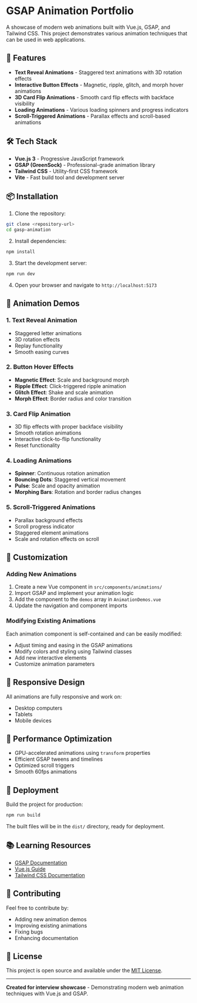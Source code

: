 # GSAP Animation Portfolio

A showcase of modern web animations built with Vue.js, GSAP, and Tailwind CSS. This project demonstrates various animation techniques that can be used in web applications.

## 🚀 Features

- **Text Reveal Animations** - Staggered text animations with 3D rotation effects
- **Interactive Button Effects** - Magnetic, ripple, glitch, and morph hover animations
- **3D Card Flip Animations** - Smooth card flip effects with backface visibility
- **Loading Animations** - Various loading spinners and progress indicators
- **Scroll-Triggered Animations** - Parallax effects and scroll-based animations

## 🛠️ Tech Stack

- **Vue.js 3** - Progressive JavaScript framework
- **GSAP (GreenSock)** - Professional-grade animation library
- **Tailwind CSS** - Utility-first CSS framework
- **Vite** - Fast build tool and development server

## 📦 Installation

1. Clone the repository:
```bash
git clone <repository-url>
cd gasp-animation
```

2. Install dependencies:
```bash
npm install
```

3. Start the development server:
```bash
npm run dev
```

4. Open your browser and navigate to `http://localhost:5173`

## 🎨 Animation Demos

### 1. Text Reveal Animation
- Staggered letter animations
- 3D rotation effects
- Replay functionality
- Smooth easing curves

### 2. Button Hover Effects
- **Magnetic Effect**: Scale and background morph
- **Ripple Effect**: Click-triggered ripple animation
- **Glitch Effect**: Shake and scale animation
- **Morph Effect**: Border radius and color transition

### 3. Card Flip Animation
- 3D flip effects with proper backface visibility
- Smooth rotation animations
- Interactive click-to-flip functionality
- Reset functionality

### 4. Loading Animations
- **Spinner**: Continuous rotation animation
- **Bouncing Dots**: Staggered vertical movement
- **Pulse**: Scale and opacity animation
- **Morphing Bars**: Rotation and border radius changes

### 5. Scroll-Triggered Animations
- Parallax background effects
- Scroll progress indicator
- Staggered element animations
- Scale and rotation effects on scroll

## 🔧 Customization

### Adding New Animations

1. Create a new Vue component in `src/components/animations/`
2. Import GSAP and implement your animation logic
3. Add the component to the `demos` array in `AnimationDemos.vue`
4. Update the navigation and component imports

### Modifying Existing Animations

Each animation component is self-contained and can be easily modified:
- Adjust timing and easing in the GSAP animations
- Modify colors and styling using Tailwind classes
- Add new interactive elements
- Customize animation parameters

## 📱 Responsive Design

All animations are fully responsive and work on:
- Desktop computers
- Tablets
- Mobile devices

## 🎯 Performance Optimization

- GPU-accelerated animations using `transform` properties
- Efficient GSAP tweens and timelines
- Optimized scroll triggers
- Smooth 60fps animations

## 🚀 Deployment

Build the project for production:
```bash
npm run build
```

The built files will be in the `dist/` directory, ready for deployment.

## 📚 Learning Resources

- [GSAP Documentation](https://greensock.com/docs/)
- [Vue.js Guide](https://vuejs.org/guide/)
- [Tailwind CSS Documentation](https://tailwindcss.com/docs)

## 🤝 Contributing

Feel free to contribute by:
- Adding new animation demos
- Improving existing animations
- Fixing bugs
- Enhancing documentation

## 📄 License

This project is open source and available under the [MIT License](LICENSE).

---

**Created for interview showcase** - Demonstrating modern web animation techniques with Vue.js and GSAP.
